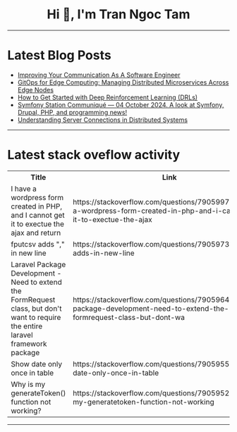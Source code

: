 <h1 align="center">Hi 👋, I'm Tran Ngoc Tam</h1>

---

# Latest Blog Posts 
<!-- BLOG-POST-LIST:START -->
- [Improving Your Communication As A Software Engineer](https://dev.to/angelito_tubig_5e8fa80f5d/improving-your-communication-as-a-software-engineer-1dka)
- [GitOps for Edge Computing: Managing Distributed Microservices Across Edge Nodes](https://dev.to/mark_mwendia_0298dd9c0aad/gitops-for-edge-computing-managing-distributed-microservices-across-edge-nodes-3pa)
- [How to Get Started with Deep Reinforcement Learning &lpar;DRLs&rpar;](https://dev.to/kiran_baliga/how-to-get-started-with-deep-reinforcement-learning-drls-5ama)
- [Symfony Station Communiqué — 04 October 2024. A look at Symfony, Drupal, PHP, and programming news!](https://dev.to/reubenwalker64/symfony-station-communique-04-october-2024-a-look-at-symfony-drupal-php-and-programming-news-2dl0)
- [Understanding Server Connections in Distributed Systems](https://dev.to/ujjwall-r/understanding-server-connections-in-distributed-systems-no4)
<!-- BLOG-POST-LIST:END -->

---

# Latest stack oveflow activity
<table>
  <tr><th>Title</th><th>Link</th></tr>
  <!-- STACKOVERFLOW:START --><tr><td>I have a wordpress form created in PHP, and I cannot get it to exectue the ajax and return</td><td>https://stackoverflow.com/questions/79059970/i-have-a-wordpress-form-created-in-php-and-i-cannot-get-it-to-exectue-the-ajax</td></tr><tr><td>fputcsv adds &quot;,&quot; in new line</td><td>https://stackoverflow.com/questions/79059735/fputcsv-adds-in-new-line</td></tr><tr><td>Laravel Package Development - Need to extend the FormRequest class, but don&#39;t want to require the entire laravel framework package</td><td>https://stackoverflow.com/questions/79059645/laravel-package-development-need-to-extend-the-formrequest-class-but-dont-wa</td></tr><tr><td>Show date only once in table</td><td>https://stackoverflow.com/questions/79059553/show-date-only-once-in-table</td></tr><tr><td>Why is my generateToken&lpar;&rpar; function not working?</td><td>https://stackoverflow.com/questions/79059522/why-is-my-generatetoken-function-not-working</td></tr><!-- STACKOVERFLOW:END -->
</table>

---


